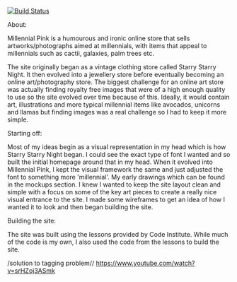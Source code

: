 [![Build Status](https://travis-ci.org/oheag2/gillyshop.svg?branch=master)](https://travis-ci.org/oheag2/gillyshop)

About:

Millennial Pink is a humourous and ironic online store that sells artworks/photographs aimed at millennials, with items that appeal to millennials such as cactii, galaxies, palm trees etc. 

The site originally began as a vintage clothing store called Starry Starry Night. It then evolved into a jewellery store before eventually becoming an online art/photography store. The biggest challenge for an online art store was actually finding royalty free images that were of a high enough quality to use so the site evolved over time because of this. Ideally, it would contain art, illustrations and more typical millennial items like avocados, unicorns and llamas but finding images was a real challenge so I had to keep it more simple.

Starting off:

Most of my ideas begin as a visual representation in my head which is how Starry Starry Night began. I could see the exact type of font I wanted and so built the initial homepage around that in my head. When it evolved into Millennial Pink, I kept the visual framework the same and just adjusted the font to something more 'millennial'. My early drawings which can be found in the mockups section. I knew I wanted to keep the site layout clean and simple with a focus on some of the key art pieces to create a really nice visual entrance to the site. I made some wireframes to get an idea of how I wanted it to look and then began building the site.

Building the site:

The site was built using the lessons provided by Code Institute. While much of the code is my own, I also used the code from the lessons to build the site. 












/solution to tagging problem//
https://www.youtube.com/watch?v=srHZoj3ASmk